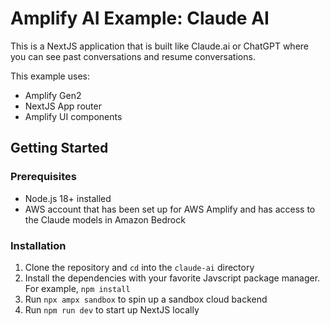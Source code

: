 # Amplify AI Example: Claude AI

This is a NextJS application that is built like Claude.ai or ChatGPT where you can see past conversations and resume conversations.

This example uses:

- Amplify Gen2
- NextJS App router
- Amplify UI components

## Getting Started

### Prerequisites

- Node.js 18+ installed
- AWS account that has been set up for AWS Amplify and has access to the Claude models in Amazon Bedrock

### Installation

1. Clone the repository and `cd` into the `claude-ai` directory
2. Install the dependencies with your favorite Javscript package manager. For example, `npm install`
3. Run `npx ampx sandbox` to spin up a sandbox cloud backend
4. Run `npm run dev` to start up NextJS locally
